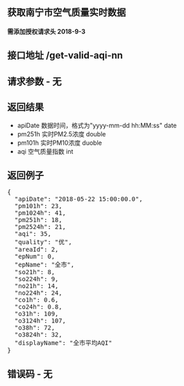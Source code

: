 ## 获取南宁市空气质量实时数据
#### 需添加授权请求头 2018-9-3

## 接口地址 /get-valid-aqi-nn

## 请求参数 - 无

## 返回结果
* apiDate 数据时间，格式为"yyyy-mm-dd hh:MM:ss" date
* pm251h 实时PM2.5浓度 double
* pm101h 实时PM10浓度 duoble
* aqi 空气质量指数 int

## 返回例子
<pre>
{
  "apiDate": "2018-05-22 15:00:00.0",
  "pm101h": 23,
  "pm1024h": 41,
  "pm251h": 18,
  "pm2524h": 21,
  "aqi": 35,
  "quality": "优",
  "areaId": 2,
  "epNum": 0,
  "epName": "全市",
  "so21h": 8,
  "so224h": 9,
  "no21h": 14,
  "no224h": 24,
  "co1h": 0.6,
  "co24h": 0.8,
  "o31h": 109,
  "o3124h": 107,
  "o38h": 72,
  "o3824h": 32,
  "displayName": "全市平均AQI"
}
</pre>

## 错误码 - 无
